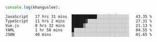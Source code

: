 ```js
console.log(khanguslee);
```

<!--START_SECTION:waka-->
```text
JavaScript   17 hrs 31 mins  ███████████░░░░░░░░░░░░░░   43.35 % 
TypeScript   11 hrs 2 mins   ██████▓░░░░░░░░░░░░░░░░░░   27.31 % 
Vue.js       8 hrs 32 mins   █████▒░░░░░░░░░░░░░░░░░░░   21.13 % 
YAML         1 hr 50 mins    █░░░░░░░░░░░░░░░░░░░░░░░░   04.55 % 
JSON         40 mins         ▒░░░░░░░░░░░░░░░░░░░░░░░░   01.65 % 
```
<!--END_SECTION:waka-->

<!--
**khanguslee/khanguslee** is a ✨ _special_ ✨ repository because its `README.md` (this file) appears on your GitHub profile.

Here are some ideas to get you started:

- 🔭 I’m currently working on ...
- 🌱 I’m currently learning ...
- 👯 I’m looking to collaborate on ...
- 🤔 I’m looking for help with ...
- 💬 Ask me about ...
- 📫 How to reach me: ...
- 😄 Pronouns: ...
- ⚡ Fun fact: ...
-->
